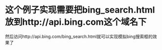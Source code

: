 # 这个例子实现需要把bing_search.html放到http://api.bing.com这个域名下
然后访问http://api.bing.com/bing_search.html就可以实现模拟bing搜索框的效果了
